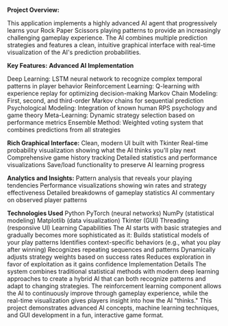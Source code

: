 **Project Overview:**

This application implements a highly advanced AI agent that progressively learns your Rock Paper Scissors playing patterns to provide an increasingly challenging gameplay experience. The AI combines multiple prediction strategies and features a clean, intuitive graphical interface with real-time visualization of the AI's prediction probabilities.

**Key Features:**
**Advanced AI Implementation**

Deep Learning: LSTM neural network to recognize complex temporal patterns in player behavior
Reinforcement Learning: Q-learning with experience replay for optimizing decision-making
Markov Chain Modeling: First, second, and third-order Markov chains for sequential prediction
Psychological Modeling: Integration of known human RPS psychology and game theory
Meta-Learning: Dynamic strategy selection based on performance metrics
Ensemble Method: Weighted voting system that combines predictions from all strategies

**Rich Graphical Interface:**
Clean, modern UI built with Tkinter
Real-time probability visualization showing what the AI thinks you'll play next
Comprehensive game history tracking
Detailed statistics and performance visualizations
Save/load functionality to preserve AI learning progress

**Analytics and Insights:**
Pattern analysis that reveals your playing tendencies
Performance visualizations showing win rates and strategy effectiveness
Detailed breakdowns of gameplay statistics
AI commentary on observed player patterns

**Technologies Used**
Python
PyTorch (neural networks)
NumPy (statistical modeling)
Matplotlib (data visualization)
Tkinter (GUI)
Threading (responsive UI)
Learning Capabilities
The AI starts with basic strategies and gradually becomes more sophisticated as it:
Builds statistical models of your play patterns
Identifies context-specific behaviors (e.g., what you play after winning)
Recognizes repeating sequences and patterns
Dynamically adjusts strategy weights based on success rates
Reduces exploration in favor of exploitation as it gains confidence
Implementation Details
The system combines traditional statistical methods with modern deep learning approaches to create a hybrid AI that can both recognize patterns and adapt to changing strategies. The reinforcement learning component allows the AI to continuously improve through gameplay experience, while the real-time visualization gives players insight into how the AI "thinks."
This project demonstrates advanced AI concepts, machine learning techniques, and GUI development in a fun, interactive game format.
